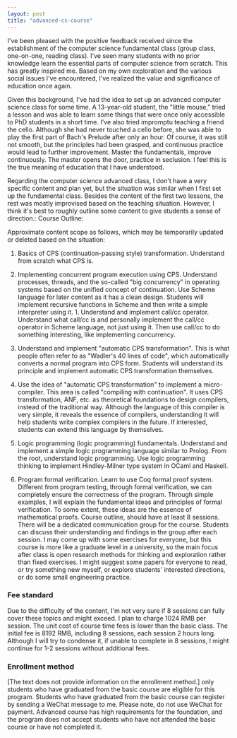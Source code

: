 ```yaml
---
layout: post
title: "advanced-cs-course"
---
```


 I've been pleased with the positive feedback received since the establishment of the computer science fundamental class (group class, one-on-one, reading class). I've seen many students with no prior knowledge learn the essential parts of computer science from scratch. This has greatly inspired me. Based on my own exploration and the various social issues I've encountered, I've realized the value and significance of education once again.

Given this background, I've had the idea to set up an advanced computer science class for some time. A 13-year-old student, the "little mouse," tried a lesson and was able to learn some things that were once only accessible to PhD students in a short time. I've also tried impromptu teaching a friend the cello. Although she had never touched a cello before, she was able to play the first part of Bach's Prelude after only an hour. Of course, it was still not smooth, but the principles had been grasped, and continuous practice would lead to further improvement. Master the fundamentals, improve continuously. The master opens the door, practice in seclusion. I feel this is the true meaning of education that I have understood.

Regarding the computer science advanced class, I don't have a very specific content and plan yet, but the situation was similar when I first set up the fundamental class. Besides the content of the first two lessons, the rest was mostly improvised based on the teaching situation. However, I think it's best to roughly outline some content to give students a sense of direction.: Course Outline:

Approximate content scope as follows, which may be temporarily updated or deleted based on the situation:

1. Basics of CPS (continuation-passing style) transformation. Understand from scratch what CPS is.
2. Implementing concurrent program execution using CPS. Understand processes, threads, and the so-called "big concurrency" in operating systems based on the unified concept of continuation. Use Scheme language for later content as it has a clean design. Students will implement recursive functions in Scheme and then write a simple interpreter using it. 1. Understand and implement call/cc operator. Understand what call/cc is and personally implement the call/cc operator in Scheme language, not just using it. Then use call/cc to do something interesting, like implementing concurrency.

2. Understand and implement "automatic CPS transformation". This is what people often refer to as "Wadler's 40 lines of code", which automatically converts a normal program into CPS form. Students will understand its principle and implement automatic CPS transformation themselves.

3. Use the idea of "automatic CPS transformation" to implement a micro-compiler. This area is called "compiling with continuation". It uses CPS transformation, ANF, etc. as theoretical foundations to design compilers, instead of the traditional way. Although the language of this compiler is very simple, it reveals the essence of compilers, understanding it will help students write complex compilers in the future. If interested, students can extend this language by themselves.

4. Logic programming (logic programming) fundamentals. Understand and implement a simple logic programming language similar to Prolog. From the root, understand logic programming. Use logic programming thinking to implement Hindley-Milner type system in OCaml and Haskell.

5. Program formal verification. Learn to use Coq formal proof system. Different from program testing, through formal verification, we can completely ensure the correctness of the program. Through simple examples, I will explain the fundamental ideas and principles of formal verification. To some extent, these ideas are the essence of mathematical proofs. Course outline, should have at least 8 sessions. There will be a dedicated communication group for the course. Students can discuss their understanding and findings in the group after each session. I may come up with some exercises for everyone, but this course is more like a graduate level in a university, so the main focus after class is open research methods for thinking and exploration rather than fixed exercises. I might suggest some papers for everyone to read, or try something new myself, or explore students' interested directions, or do some small engineering practice.

### Fee standard

Due to the difficulty of the content, I'm not very sure if 8 sessions can fully cover these topics and might exceed. I plan to charge 1024 RMB per session. The unit cost of course time fees is lower than the basic class. The initial fee is 8192 RMB, including 8 sessions, each session 2 hours long. Although I will try to condense it, if unable to complete in 8 sessions, I might continue for 1-2 sessions without additional fees.

### Enrollment method

[The text does not provide information on the enrollment method.] only students who have graduated from the basic course are eligible for this program. Students who have graduated from the basic course can register by sending a WeChat message to me. Please note, do not use WeChat for payment. Advanced course has high requirements for the foundation, and the program does not accept students who have not attended the basic course or have not completed it.
